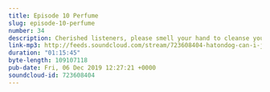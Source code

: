 ```yaml
---
title: Episode 10 Perfume
slug: episode-10-perfume
number: 34
description: Cherished listeners, please smell your hand to cleanse your palette and then join us this week in saying a big goodbye to Dean Lets Flats and big hello to a supremely entertaining ep. Though suffering in myriad ways (we (ALL THREE) were all drinking, Stuart had a cold and we all miss Thomas) we still found the energy to deep dive this rich, rich text and ask questions such as<br> -Is it possible for a truly feminist product to exist within a Capitalist framework? <br>-Has Lewis ever met a woman or seen a bottle of perfume? -Is it wise to leave Dean alone with a bag of grain?<br>There’s also lot for comedy fans to enjoy - it’s jokes aplenty this week as Kerrang rolls out her sink stuff and Lord Sugar develops his uniquely Dadaist interpretation of uneasy words and phrases. <br>Remember to subscribe, tell your friends, and leave a five star review. <br>You can find us on Twitter @gemmaflynn, @siobhainma, and @stuartmcp if you have any questions, or have contact details for Sadio Mané or Kalidou Koulibaly.
link-mp3: http://feeds.soundcloud.com/stream/723608404-hatondog-can-i-just-say-ep34-episode-10-perfume.mp3
duration: "01:15:45"
byte-length: 109107118
pub-date: Fri, 06 Dec 2019 12:27:21 +0000
soundcloud-id: 723608404
---
```

